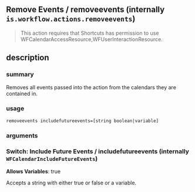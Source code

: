 
## Remove Events / removeevents (internally `is.workflow.actions.removeevents`)


> This action requires that Shortcuts has permission to use WFCalendarAccessResource,WFUserInteractionResource.


## description
### summary
Removes all events passed into the action from the calendars they are contained in.


### usage
`removeevents includefutureevents=[string boolean|variable]`

### arguments
### Switch: Include Future Events / includefutureevents (internally `WFCalendarIncludeFutureEvents`)
**Allows Variables**: true


Accepts a string with either true or false
or a variable.
